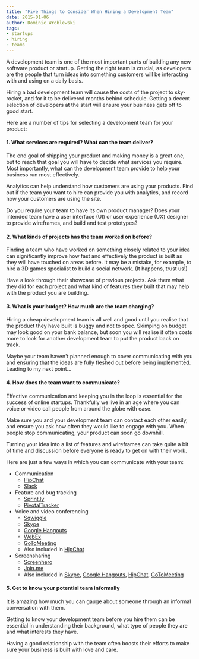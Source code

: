 ```yaml
---
title: "Five Things to Consider When Hiring a Development Team"
date: 2015-01-06
author: Dominic Wroblewski
tags:
- startups
- hiring
- teams
---
```


A development team is one of the most important parts of building any new software product or startup. Getting the right team is crucial, as developers are the people that turn ideas into something customers will be interacting with and using on a daily basis.

Hiring a bad development team will cause the costs of the project to sky-rocket, and for it to be delivered months behind schedule. Getting a decent selection of developers at the start will ensure your business gets off to good start.

Here are a number of tips for selecting a development team for your product:

#### 1. What services are required? What can the team deliver?

The end goal of shipping your product and making money is a great one, but to reach that goal you will have to decide what services you require. Most importantly, what can the development team provide to help your business run most effectively.

Analytics can help understand how customers are using your products. Find out if the team you want to hire can provide you with analytics, and record how your customers are using the site.

Do you require your team to have its own product manager? Does your intended team have a user interface (UI) or user experience (UX) designer to provide wireframes, and build and test prototypes?

#### 2. What kinds of projects has the team worked on before?

Finding a team who have worked on something closely related to your idea can significantly improve how fast and effectively the product is built as they will have touched on areas before. It may be a mistake, for example, to hire a 3D games specialist to build a social network. (It happens, trust us!)

Have a look through their showcase of previous projects. Ask them what they did for each project and what kind of features they built that may help with the product you are building.

#### 3. What is your budget? How much are the team charging?

Hiring a cheap development team is all well and good until you realise that the product they have built is buggy and not to spec. Skimping on budget may look good on your bank balance, but soon you will realise it often costs more to look for another development team to put the product back on track.

Maybe your team haven't planned enough to cover communicating with you and ensuring that the ideas are fully fleshed out before being implemented. Leading to my next point...

#### 4. How does the team want to communicate?

Effective communication and keeping you in the loop is essential for the success of online startups. Thankfully we live in an age where you can voice or video call people from around the globe with ease.

Make sure you and your development team can contact each other easily, and ensure you ask how often they would like to engage with you. When people stop communicating, your product can soon go downhill.

Turning your idea into a list of features and wireframes can take quite a bit of time and discussion before everyone is ready to get on with their work.

Here are just a few ways in which you can communicate with your team:

- Communication
  - [HipChat](https://www.hipchat.com/)
  - [Slack](https://slack.com/)
- Feature and bug tracking
  - [Sprint.ly](http://sprint.ly/)
  - [PivotalTracker](http://www.pivotaltracker.com/)
- Voice and video conferencing
  - [Sqwiggle](https://www.sqwiggle.com/)
  - [Skype](http://www.skype.com/)
  - [Google Hangouts](http://www.google.com/+/learnmore/hangouts/)
  - [WebEx](http://www.webex.com/)
  - [GoToMeeting](http://www.gotomeeting.com/online/enter)
  - Also included in [HipChat](https://www.hipchat.com/)
- Screensharing
  - [Screenhero](https://screenhero.com/)
  - [Join.me](https://www.join.me)
  - Also included in [Skype](http://www.skype.com/), [Google Hangouts](http://www.google.com/+/learnmore/hangouts/), [HipChat](https://www.hipchat.com/), [GoToMeeting](http://www.gotomeeting.com/online/enter)

#### 5. Get to know your potential team informally

It is amazing how much you can gauge about someone through an informal conversation with them.

Getting to know your development team before you hire them can be essential in understanding their background, what type of people they are and what interests they have.

Having a good relationship with the team often boosts their efforts to make sure your business is built with love and care.
